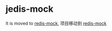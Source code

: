 # jedis-mock
It is moved to [redis-mock](https://github.com/microwww/redis-mock), 项目移动到 [redis-mock](https://github.com/microwww/redis-mock)
